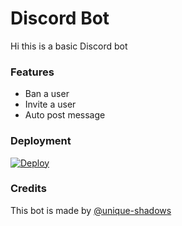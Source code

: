 # Discord Bot

Hi this is a basic Discord bot

### Features
- Ban a user
- Invite a user
- Auto post message

### Deployment
[![Deploy](https://www.herokucdn.com/deploy/button.svg)](
https://heroku.com/deploy?template=https://github.com/unique-shadows/DiscordRoseBot)

### Credits
This bot is made by [@unique-shadows](https://github.com/unique-shadows)
